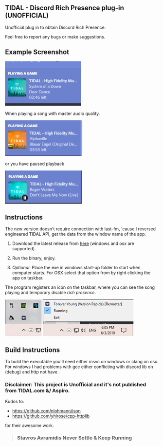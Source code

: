 ## TIDAL - Discord Rich Presence plug-in  (UNOFFICIAL)


Unofficial plug in to obtain Discord Rich Presence.

Feel free to report any bugs or make suggestions.


## Example Screenshot

![alt text](./assets/screenshot.jpg)

When playing a song with master audio quality.

![alt text](./assets/highres.jpg)

or you have paused playback

![alt text](./assets/paused.jpg)



## Instructions
The new version doesn't require connection with last-fm, 'cause I reversed engineered TIDAL API,  get the data from the window name of the app.

1.  Download the latest release from [here](https://github.com/purpl3F0x/TIDAL-Discord-Rich-Presence-UNOFFICIAL/releases)
(windows and osx are supported).

2.  Run the binary, enjoy.

3.  *Optional*: Place the exe in windows start-up folder to start when computer starts. For OSX select that option from by right clicking the app on taskbar.


The program registers an icon on the taskbar, where you can see the song playing and temporary disable *rich presence*.

![alt text](./assets/taskbar.jpg) ![alt text](./assets/taskbar_opened.png)


## Build Instructions

To build the executable you'll need either msvc on windows or clang on osx. For windows I had problems with gcc either conflicting with discord lib on (debug) and http not have <mutex>.


### Disclaimer: This project is Unofficial and it's not published from TIDAL.com &/ Aspiro.

Kudos to:
+ https://github.com/nlohmann/json
+ https://github.com/yhirose/cpp-httplib

for their awesome work.



> ### Stavros Avramidis Never Settle & Keep Running